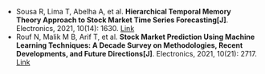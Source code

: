 * Sousa R, Lima T, Abelha A, et al. <b>Hierarchical Temporal Memory Theory Approach to Stock Market Time Series Forecasting[J]</b>. Electronics, 2021, 10(14): 1630. [Link](https://www.mdpi.com/1181258)
* Rouf N, Malik M B, Arif T, et al. <b>Stock Market Prediction Using Machine Learning Techniques: A Decade Survey on Methodologies, Recent Developments, and Future Directions[J]</b>. Electronics, 2021, 10(21): 2717. [Link](https://www.mdpi.com/2079-9292/10/21/2717)
